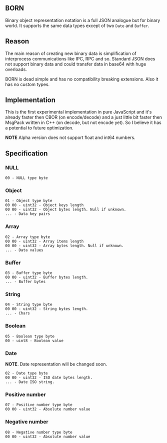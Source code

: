 BORN
---

Binary object representation notation is a full JSON analogue but for binary
world. It supports the same data types except of two `Date` and `Buffer`.

## Reason

The main reason of creating new binary data is simplification of interprocess
communications like IPC, RPC and so. Standard JSON does not support binary data
and could transfer data in base64 with huge overloads.

BORN is dead simple and has no compatibility breaking extensions. Also it has
no custom types.

## Implementation

This is the first experimental implementation in pure JavaScript and it's
already faster then CBOR (on encode/decode) and a just little bit faster then
MsgPack written in C++ (on decode, but not encode yet). So I believe it has a potential to future optimization.

**NOTE** Alpha version does not support float and int64 numbers.

## Specification

### NULL

```
00 - NULL type byte
```

### Object

```
01 - Object type byte
00 00 - uint32 - Object keys length
00 00 - uint32 - Object bytes length. Null if unknown.
... - Data key pairs
```

### Array

```
02 - Array type byte
00 00 - uint32 - Array items length
00 00 - uint32 - Array bytes length. Null if unknown.
... - Data values
```

### Buffer

```
03 - Buffer type byte
00 00 - uint32 - Buffer bytes length.
... - Buffer bytes
```

### String

```
04 - String type byte
00 00 - uint32 - String bytes length.
... - Chars
```

### Boolean

```
05 - Boolean type byte
00 - uint8 - Boolean value
```

### Date

**NOTE**. Date representation will be changed soon.

```
02 - Date type byte
00 00 - uint32 - ISO date bytes length.
... - Date ISO string.
```

### Positive number

```
07 - Positive number type byte
00 00 - uint32 - Absolute number value
```

### Negative number

```
08 - Negative number type byte
00 00 - uint32 - Absolute number value
```
